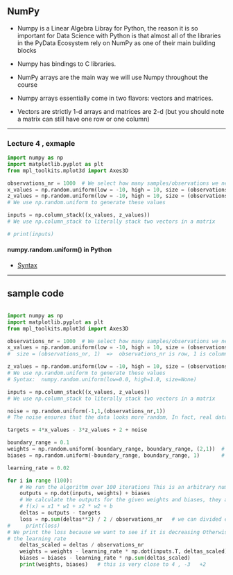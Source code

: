 ## NumPy

- Numpy is a Linear Algebra Libray for Python, the reason it is so important for Data Science
  with Python is that almost all of the libraries in the PyData Ecosystem rely on NumPy as one
  of their main building blocks
- Numpy has bindings to C libraries.


- NumPy arrays are the main way we will use Numpy throughout the course
- Numpy arrays essentially come in two flavors: vectors and matrices.
- Vectors are strictly 1-d arrays and matrices are 2-d (but you should note a matrix can still
  have one row or one column)

---


### Lecture 4 , exmaple

```py
import numpy as np
import matplotlib.pyplot as plt
from mpl_toolkits.mplot3d import Axes3D

observations_nr = 1000  # We select how many samples/observations we need (observations_nr)
x_values = np.random.uniform(low = -10, high = 10, size = (observations_nr, 1))
z_values = np.random.uniform(low = -10, high = 10, size = (observations_nr, 1))
# We use np.random.uniform to generate these values

inputs = np.column_stack((x_values, z_values)) 
# We use np.column_stack to literally stack two vectors in a matrix

# print(inputs)
```


#### numpy.random.uniform() in Python

- [Syntax](https://www.geeksforgeeks.org/numpy-random-uniform-in-python/)

---

## sample code


```py

import numpy as np
import matplotlib.pyplot as plt
from mpl_toolkits.mplot3d import Axes3D

observations_nr = 1000  # We select how many samples/observations we need (observations_nr)
x_values = np.random.uniform(low = -10, high = 10, size = (observations_nr, 1))
#  size = (observations_nr, 1)  =>  observations_nr is row, 1 is column

z_values = np.random.uniform(low = -10, high = 10, size = (observations_nr, 1))
# We use np.random.uniform to generate these values
# Syntax:  numpy.random.uniform(low=0.0, high=1.0, size=None)

inputs = np.column_stack((x_values, z_values)) 
# We use np.column_stack to literally stack two vectors in a matrix

noise = np.random.uniform(-1,1,(observations_nr,1)) 
# The noise ensures that the data looks more random, In fact, real data always contains noise

targets = 4*x_values - 3*z_values + 2 + noise

boundary_range = 0.1
weights = np.random.uniform(-boundary_range, boundary_range, (2,1))  # w => 2 * 1
biases = np.random.uniform(-boundary_range, boundary_range, 1)       # b => 1 * 1

learning_rate = 0.02

for i in range (100):          
    # We run the algorithm over 100 iterations This is an arbitrary number
    outputs = np.dot(inputs, weights) + biases 
    # We calculate the outputs for the given weights and biases, they are random
    # f(x) = x1 * w1 + x2 * w2 + b
    deltas = outputs - targets
    loss = np.sum(deltas**2) / 2 / observations_nr   # we can divided every constant
#     print(loss)     
# We print the loss because we want to see if it is decreasing Otherwise, we need to change
# the learning rate
    deltas_scaled = deltas / observations_nr
    weights = weights - learning_rate * np.dot(inputs.T, deltas_scaled)
    biases = biases - learning_rate * np.sum(deltas_scaled)
    print(weights, biases)   # this is very close to 4 , -3   +2

```
